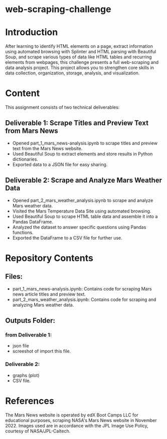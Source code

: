 # web-scraping-challenge
# Introduction

After learning to identify HTML elements on a page, extract information using automated browsing with Splinter and HTML parsing with Beautiful Soup, and scrape various types of data like HTML tables and recurring elements from webpages, this challenge presents a full web-scraping and data analysis project. This project allows you to strengthen core skills in data collection, organization, storage, analysis, and visualization.

# Content
This assignment consists of two technical deliverables:

## Deliverable 1: Scrape Titles and Preview Text from Mars News

- Opened part_1_mars_news-analysis.ipynb to scrape titles and preview text from the Mars News website.
- Used Beautiful Soup to extract elements and store results in Python dictionaries.
- Exported data to a JSON file for easy sharing.


## Deliverable 2: Scrape and Analyze Mars Weather Data

- Opened part_2_mars_weather_analysis.ipynb to scrape and analyze Mars weather data.
- Visited the Mars Temperature Data Site using automated browsing.
- Used Beautiful Soup to scrape HTML table data and assemble it into a Pandas DataFrame.
- Analyzed the dataset to answer specific questions using Pandas functions.
- Exported the DataFrame to a CSV file for further use.

# Repository Contents
## Files:
- part_1_mars_news-analysis.ipynb: Contains code for scraping Mars news article titles and preview text.
- part_2_mars_weather_analysis.ipynb: Contains code for scraping and analyzing Mars weather data.

## Outputs Folder:
### from Deliverable 1:
- json file  
- screeshot of import this file.
### Deliverable 2:
- graphs (plot)
- CSV file.

  
# References
The Mars News website is operated by edX Boot Camps LLC for educational purposes, scraping NASA's Mars News website in November 2022.
Images used are in accordance with the JPL Image Use Policy, courtesy of NASA/JPL-Caltech.
